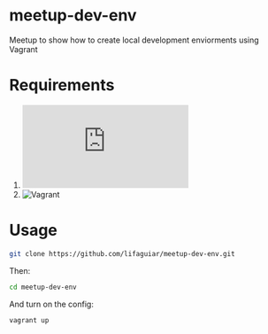 # meetup-dev-env
Meetup to show how to create local development enviorments using Vagrant

# Requirements
1. ![Oracle VirtualBox](https://www.oracle.com/technetwork/pt/server-storage/virtualbox/downloads/index.html)
1. ![Vagrant](https://www.vagrantup.com/)
   
# Usage

```bash
git clone https://github.com/lifaguiar/meetup-dev-env.git
```

Then:

```bash
cd meetup-dev-env
```

And turn on the config:

```bash
vagrant up
```
